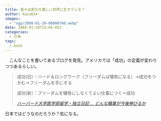 ```yaml
---
title: 我々は変化の激しい世界に生きている？
author: kazu634
images:
  - "ogp/2008-01-20-00000760.webp"
date: 2008-01-20T15:04:05Z
categories:
  - 引用
tags:
  - book
---
```

<div class="section">
<p>
    　こんなことを書いてあるブログを発見。アメリカでは「成功」の定義が変わりつつあるらしい。
</p>

<blockquote title="ハーバード大学医学部留学・独立日記 ... どんな職業が今後伸びるか" cite="http://harvardmedblog.blog90.fc2.com/blog-entry-177.html">
<p>
      成功(旧）：ハード＆ロングワーク（フリーダムは犠牲になる）→成功をつかむ→フリーダムを手にする
</p>

<p>
      成功(新）：フリーダムを犠牲にしなくてよい仕事につく＝成功
</p>

<p>
<cite><a href="http://harvardmedblog.blog90.fc2.com/blog-entry-177.html" onclick="__gaTracker('send', 'event', 'outbound-article', 'http://harvardmedblog.blog90.fc2.com/blog-entry-177.html', 'ハーバード大学医学部留学・独立日記 &#8230; どんな職業が今後伸びるか');" target="_blank">ハーバード大学医学部留学・独立日記 &#8230; どんな職業が今後伸びるか</a></cite>
</p>
</blockquote>

<p>
    日本ではどうなのだろうか？気になる。
</p>
</div>
